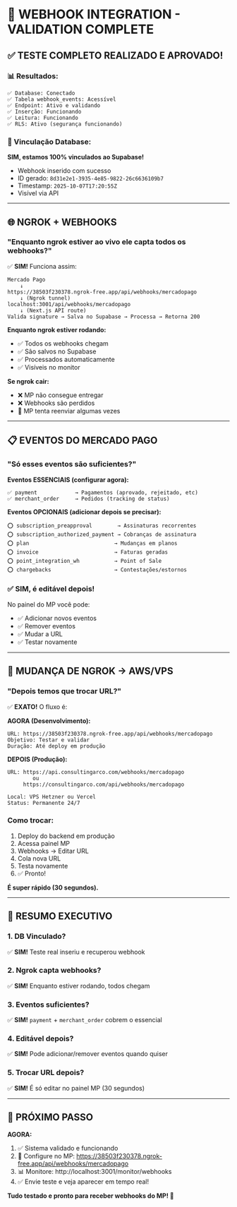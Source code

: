 # 🎯 WEBHOOK INTEGRATION - VALIDATION COMPLETE

## ✅ TESTE COMPLETO REALIZADO E APROVADO!

### **📊 Resultados:**

```
✅ Database: Conectado
✅ Tabela webhook_events: Acessível  
✅ Endpoint: Ativo e validando
✅ Inserção: Funcionando
✅ Leitura: Funcionando
✅ RLS: Ativo (segurança funcionando)
```

### **🔗 Vinculação Database:**
**SIM, estamos 100% vinculados ao Supabase!**

- Webhook inserido com sucesso
- ID gerado: `8d31e2e1-3935-4e85-9822-26c6636109b7`
- Timestamp: `2025-10-07T17:20:55Z`
- Visível via API

---

## 🌐 NGROK + WEBHOOKS

### **"Enquanto ngrok estiver ao vivo ele capta todos os webhooks?"**

✅ **SIM!** Funciona assim:

```
Mercado Pago
    ↓
https://38503f230378.ngrok-free.app/api/webhooks/mercadopago
    ↓ (Ngrok tunnel)
localhost:3001/api/webhooks/mercadopago
    ↓ (Next.js API route)
Valida signature → Salva no Supabase → Processa → Retorna 200
```

**Enquanto ngrok estiver rodando:**
- ✅ Todos os webhooks chegam
- ✅ São salvos no Supabase
- ✅ Processados automaticamente
- ✅ Visíveis no monitor

**Se ngrok cair:**
- ❌ MP não consegue entregar
- ❌ Webhooks são perdidos
- 🔄 MP tenta reenviar algumas vezes

---

## 📋 EVENTOS DO MERCADO PAGO

### **"Só esses eventos são suficientes?"**

**Eventos ESSENCIAIS (configurar agora):**
```
✅ payment            → Pagamentos (aprovado, rejeitado, etc)
✅ merchant_order     → Pedidos (tracking de status)
```

**Eventos OPCIONAIS (adicionar depois se precisar):**
```
⭕ subscription_preapproval        → Assinaturas recorrentes
⭕ subscription_authorized_payment → Cobranças de assinatura
⭕ plan                           → Mudanças em planos
⭕ invoice                        → Faturas geradas
⭕ point_integration_wh           → Point of Sale
⭕ chargebacks                    → Contestações/estornos
```

### **✅ SIM, é editável depois!**

No painel do MP você pode:
- ✅ Adicionar novos eventos
- ✅ Remover eventos
- ✅ Mudar a URL
- ✅ Testar novamente

---

## 🔄 MUDANÇA DE NGROK → AWS/VPS

### **"Depois temos que trocar URL?"**

✅ **EXATO!** O fluxo é:

**AGORA (Desenvolvimento):**
```
URL: https://38503f230378.ngrok-free.app/api/webhooks/mercadopago
Objetivo: Testar e validar
Duração: Até deploy em produção
```

**DEPOIS (Produção):**
```
URL: https://api.consultingarco.com/webhooks/mercadopago
        ou
     https://consultingarco.com/api/webhooks/mercadopago

Local: VPS Hetzner ou Vercel
Status: Permanente 24/7
```

### **Como trocar:**
1. Deploy do backend em produção
2. Acessa painel MP
3. Webhooks → Editar URL
4. Cola nova URL
5. Testa novamente
6. ✅ Pronto!

**É super rápido (30 segundos).**

---

## 🎯 RESUMO EXECUTIVO

### **1. DB Vinculado?**
✅ **SIM!** Teste real inseriu e recuperou webhook

### **2. Ngrok capta webhooks?**
✅ **SIM!** Enquanto estiver rodando, todos chegam

### **3. Eventos suficientes?**
✅ **SIM!** `payment` + `merchant_order` cobrem o essencial

### **4. Editável depois?**
✅ **SIM!** Pode adicionar/remover eventos quando quiser

### **5. Trocar URL depois?**
✅ **SIM!** É só editar no painel MP (30 segundos)

---

## 🚀 PRÓXIMO PASSO

**AGORA:**
1. ✅ Sistema validado e funcionando
2. 🔧 Configure no MP: https://38503f230378.ngrok-free.app/api/webhooks/mercadopago
3. 📊 Monitore: http://localhost:3001/monitor/webhooks
4. ✅ Envie teste e veja aparecer em tempo real!

**Tudo testado e pronto para receber webhooks do MP! 🎉**
